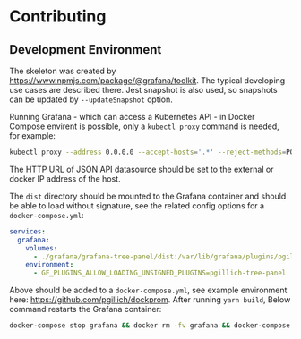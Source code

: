 # Contributing

## Development Environment

The skeleton was created by <https://www.npmjs.com/package/@grafana/toolkit>. The typical developing use cases are described there. Jest snapshot is also used, so snapshots can be updated by `--updateSnapshot` option.

Running Grafana - which can access a Kubernetes API - in Docker Compose envirent is possible, only a `kubectl proxy` command is needed, for example:

```sh
kubectl proxy --address 0.0.0.0 --accept-hosts='.*' --reject-methods=POST,PUT,PATCH -v5
```

The HTTP URL of JSON API datasource should be set to the external or docker IP address of the host.

The `dist` directory should be mounted to the Grafana container and should be able to load without signature, see the related config options for a `docker-compose.yml`:

```yaml
services:
  grafana:
    volumes:
      - ./grafana/grafana-tree-panel/dist:/var/lib/grafana/plugins/pgillich-tree-panel
    environment:
      - GF_PLUGINS_ALLOW_LOADING_UNSIGNED_PLUGINS=pgillich-tree-panel
```

Above should be added to a `docker-compose.yml`, see example environment here: <https://github.com/pgillich/dockprom>. After running `yarn build`, Below command restarts the Grafana container:

```sh
docker-compose stop grafana && docker rm -fv grafana && docker-compose up -d grafana
```
